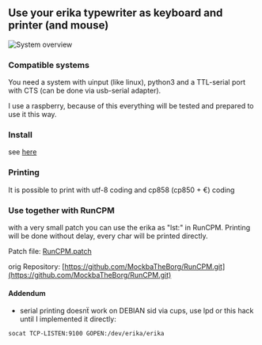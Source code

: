 ## Use your erika typewriter as keyboard and printer (and mouse)

![System overview](doc/erika_raspberry.jpg)

### Compatible systems

You need a system with uinput (like linux), python3 and a TTL-serial port with CTS (can be done via usb-serial adapter).

I use a raspberry, because of this everything will be tested and prepared to use it this way. 

### Install

see [here](doc/install.md)

### Printing

It is possible to print with utf-8 coding and cp858 (cp850 + €) coding

### Use together with RunCPM

with a very small patch you can use the erika as "lst:" in RunCPM. Printing will be done without delay, every char will be printed directly.

Patch file: [RunCPM.patch](doc/RunCPM.patch)

orig Repository: [https://github.com/MockbaTheBorg/RunCPM.git](https://github.com/MockbaTheBorg/RunCPM.git)

#### Addendum

- serial printing doesnẗ work on DEBIAN sid via cups, use lpd or this hack until I implemented it directly:
~~~
socat TCP-LISTEN:9100 GOPEN:/dev/erika/erika
~~~
